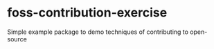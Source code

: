 # foss-contribution-exercise
Simple example package to demo techniques of contributing to open-source
